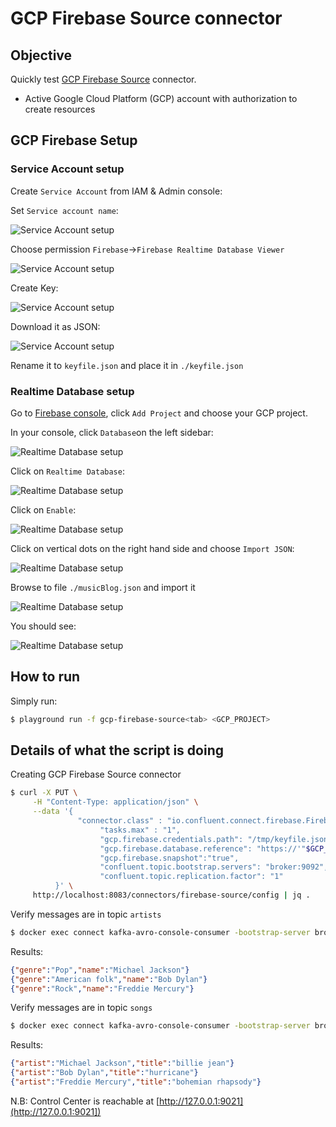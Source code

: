 # GCP Firebase Source connector



## Objective

Quickly test [GCP Firebase Source](https://docs.confluent.io/current/connect/kafka-connect-firebase/source/index.html#quick-start) connector.


* Active Google Cloud Platform (GCP) account with authorization to create resources

## GCP Firebase Setup

### Service Account setup

Create `Service Account` from IAM & Admin console:

Set `Service account name`:

![Service Account setup](Screenshot1.png)

Choose permission `Firebase`->`Firebase Realtime Database Viewer`

![Service Account setup](Screenshot2.png)

Create Key:

![Service Account setup](Screenshot3.png)

Download it as JSON:

![Service Account setup](Screenshot4.png)

Rename it to `keyfile.json` and place it in `./keyfile.json`


### Realtime Database setup

Go to [Firebase console](https://console.firebase.google.com), click `Add Project` and choose your GCP project.

In your console, click `Database`on the left sidebar:

![Realtime Database setup](Screenshot5.png)

Click on `Realtime Database`:

![Realtime Database setup](Screenshot6.png)

Click on `Enable`:

![Realtime Database setup](Screenshot7.png)

Click on vertical dots on the right hand side and choose `Import JSON`:

![Realtime Database setup](Screenshot8.png)

Browse to file `./musicBlog.json` and import it

![Realtime Database setup](Screenshot9.png)

You should see:

![Realtime Database setup](Screenshot10.png)

## How to run

Simply run:

```bash
$ playground run -f gcp-firebase-source<tab> <GCP_PROJECT>
```

## Details of what the script is doing


Creating GCP Firebase Source connector

```bash
$ curl -X PUT \
     -H "Content-Type: application/json" \
     --data '{
               "connector.class" : "io.confluent.connect.firebase.FirebaseSourceConnector",
                    "tasks.max" : "1",
                    "gcp.firebase.credentials.path": "/tmp/keyfile.json",
                    "gcp.firebase.database.reference": "https://'"$GCP_PROJECT"'.firebaseio.com/musicBlog",
                    "gcp.firebase.snapshot":"true",
                    "confluent.topic.bootstrap.servers": "broker:9092",
                    "confluent.topic.replication.factor": "1"
          }' \
     http://localhost:8083/connectors/firebase-source/config | jq .
```

Verify messages are in topic `artists`

```bash
$ docker exec connect kafka-avro-console-consumer -bootstrap-server broker:9092 --property schema.registry.url=http://schema-registry:8081 --topic artists --from-beginning --max-messages 3
```

Results:

```json
{"genre":"Pop","name":"Michael Jackson"}
{"genre":"American folk","name":"Bob Dylan"}
{"genre":"Rock","name":"Freddie Mercury"}
```

Verify messages are in topic `songs`

```bash
$ docker exec connect kafka-avro-console-consumer -bootstrap-server broker:9092 --property schema.registry.url=http://schema-registry:8081 --topic songs --from-beginning --max-messages 3
```

Results:

```json
{"artist":"Michael Jackson","title":"billie jean"}
{"artist":"Bob Dylan","title":"hurricane"}
{"artist":"Freddie Mercury","title":"bohemian rhapsody"}
```

N.B: Control Center is reachable at [http://127.0.0.1:9021](http://127.0.0.1:9021])
